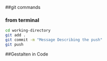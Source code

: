 ##git commands


### from terminal
```bash
cd working-directory
git add .  
git commit -m "Message Describing the push"
git push
```
##Gestalten in Code 
